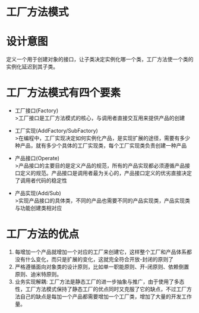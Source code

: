 工厂方法模式
====

# 设计意图
定义一个用于创建对象的接口，让子类决定实例化哪一个类，工厂方法使一个类的实例化延迟到其子类。

# 工厂方法模式有四个要素
+ 工厂接口(Factory)
  </br>>工厂接口是工厂方法模式的核心，与调用者直接交互用来提供产品的创建

+ 工厂实现(AddFactory/SubFactory)
  </br>>在编程中，工厂实现决定如何实例化产品，是实现扩展的途径，需要有多少种产品，就有多少个具体的工厂实现类，每个工厂实现类负责创建一种产品

+ 产品接口(Operate)
  </br>>产品接口的主要目的是定义产品的规范，所有的产品实现都必须遵循产品接口定义的规范。产品接口是调用者最为关心的，产品接口定义的优劣直接决定了调用者代码的稳定性

+ 产品实现(Add/Sub)
  </br>>实现产品接口的具体类，不同的产品也需要不同的产品实现类，产品实现类与功能创建类相对应

# 工厂方法的优点
1. 每增加一个产品就增加一个对应的工厂来创建它，这样整个工厂和产品体系都没有什么变化，而只是扩展的变化，这就完全符合开放-封闭的原则了
2. 严格遵循面向对象类的设计原则，比如单一职能原则、开-闭原则、依赖倒置原则、迪米特原则。
3. 业务实现解耦: 工厂方法是静态工厂的进一步抽象与推广，由于使用了多态性，工厂方法模式保持了静态工厂的优点同时又克服了它的缺点，不过工厂方法自己的缺点是每加一个产品都需要增加一个工厂类，增加了大量的开发工作量。
